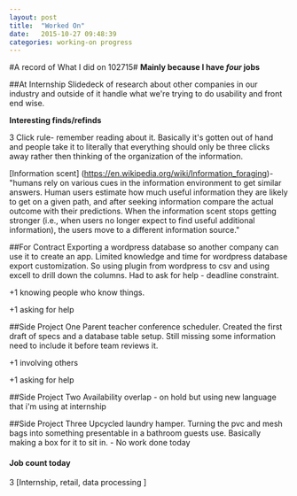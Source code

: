 ```yaml
---
layout: post
title:  "Worked On"
date:   2015-10-27 09:48:39
categories: working-on progress
---
```


#A record of What I did on 102715#
**Mainly because I have _four_ jobs**


##At Internship
Slidedeck of research about other companies in our industry and outside of it handle what we're trying to do usability and front end wise.

**Interesting finds/refinds**

3 Click rule- remember reading about it. Basically it's gotten out of hand and people take it to literally that everything should only be three clicks away rather then thinking of the organization of the information.

[Information scent] (https://en.wikipedia.org/wiki/Information_foraging)- "humans rely on various cues in the information environment to get similar answers. Human users estimate how much useful information they are likely to get on a given path, and after seeking information compare the actual outcome with their predictions. When the information scent stops getting stronger (i.e., when users no longer expect to find useful additional information), the users move to a different information source."


##For Contract
Exporting a wordpress database so another company can use it to create an app. Limited knowledge and time for wordpress database export customization. So using plugin from wordpress to csv and using excell to drill down the columns. Had to ask for help - deadline constraint. 

+1 knowing people who know things. 

+1 asking for help

##Side Project One 
Parent teacher conference scheduler. Created the first draft of specs and a database table setup. Still missing some information need to include it before team reviews it. 

+1 involving others 

+1 asking for help

##Side Project Two
Availability overlap - on hold but using new language that i'm using at internship

##Side Project Three
Upcycled laundry hamper. Turning the pvc and mesh bags into something presentable in a bathroom guests use. Basically making a box for it to sit in. - No work done today 

#### Job count today
3
[Internship, retail, data processing ]